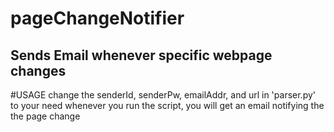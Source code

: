 # pageChangeNotifier
Sends Email whenever specific webpage changes
----
#USAGE
change the senderId, senderPw, emailAddr, and url in 'parser.py' to your need
whenever you run the script, you will get an email notifying the the page change
